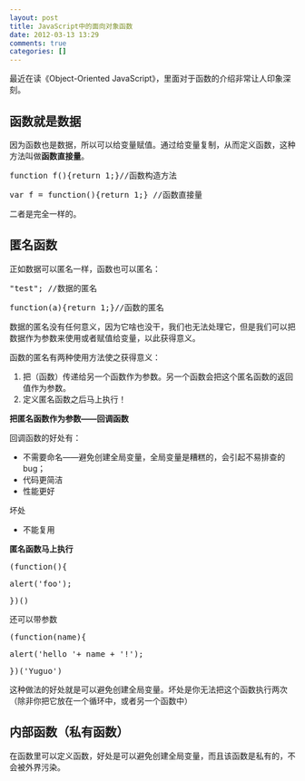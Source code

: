 ```yaml
---
layout: post
title: JavaScript中的面向对象函数
date: 2012-03-13 13:29
comments: true
categories: []
---
```

最近在读《Object-Oriented JavaScript》，里面对于函数的介绍非常让人印象深刻。
<h2>函数就是数据</h2>
因为函数也是数据，所以可以给变量赋值。通过给变量复制，从而定义函数，这种方法叫做<strong>函数直接量</strong>。
<pre>function f(){return 1;}//函数构造方法</pre>
<pre>var f = function(){return 1;} //函数直接量</pre>
二者是完全一样的。<!--more-->
<h2>匿名函数</h2>
正如数据可以匿名一样，函数也可以匿名：
<pre>"test"; //数据的匿名</pre>
<pre>function(a){return 1;}//函数的匿名</pre>
数据的匿名没有任何意义，因为它啥也没干，我们也无法处理它，但是我们可以把数据作为参数来使用或者赋值给变量，以此获得意义。

函数的匿名有两种使用方法使之获得意义：
<ol>
	<li>把（函数）传递给另一个函数作为参数。另一个函数会把这个匿名函数的返回值作为参数。</li>
	<li>定义匿名函数之后马上执行！</li>
</ol>
<strong>把匿名函数作为参数——回调函数</strong>

回调函数的好处有：
<ul>
	<li>不需要命名——避免创建全局变量，全局变量是糟糕的，会引起不易排查的bug；</li>
	<li>代码更简洁</li>
	<li>性能更好</li>
</ul>
坏处
<ul>
	<li>不能复用</li>
</ul>
<strong>匿名函数马上执行</strong>
<pre>(function(){</pre>
<pre>alert('foo');</pre>
<pre>})()</pre>
还可以带参数
<pre>(function(name){</pre>
<pre>alert('hello '+ name + '!');</pre>
<pre>})('Yuguo')</pre>
这种做法的好处就是可以避免创建全局变量。坏处是你无法把这个函数执行两次（除非你把它放在一个循环中，或者另一个函数中）
<h2>内部函数（私有函数）</h2>
在函数里可以定义函数，好处是可以避免创建全局变量，而且该函数是私有的，不会被外界污染。
